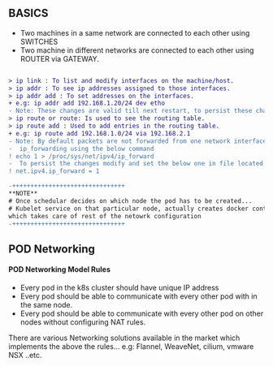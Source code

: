 ## BASICS

- Two machines in a same network are connected to each other using SWITCHES
- Two machine in different networks are connected to each other using ROUTER via GATEWAY.

```diff

> ip link : To list and modify interfaces on the machine/host.
> ip addr : To see ip addresses assigned to those interfaces.
> ip addr add : To set addresses on the interfaces.
+ e.g: ip addr add 192.168.1.20/24 dev etho
- Note: These changes are valid till next restart, to persist these changes we need to update etc/network interfaces file.
> ip route or route: Is used to see the routing table.
> ip route add : Used to add entries in the routing table.
+ e.g: ip route add 192.168.1.0/24 via 192.168.2.1
- Note: By default packets are not forwarded from one network interface to other, to make this happen we need to enable
-  ip_forwarding using the below command 
! echo 1 > /proc/sys/net/ipv4/ip_forward
-  To persist the changes modify and set the below one in file located at /etc/sysctl.conf  
! net.ipv4.ip_forward = 1 

-+++++++++++++++++++++++++++++++
**NOTE**
# Once schedular decides on which node the pod has to be created...
# Kubelet service on that particular node, actually creates docker containers with NONE network & then invokes CNI plugin 
which takes care of rest of the netowrk configuration
-+++++++++++++++++++++++++++++++


```

## POD Networking

#### POD Networking Model Rules
- Every pod in the k8s cluster should have unique IP address
- Every pod should be able to communicate with every other pod with in the same node.
- Every pod should be able to communicate with every other pod on other nodes without configuring NAT rules.

There are various Networking solutions available in the market which implements the above the rules...
e.g: Flannel, WeaveNet, cilium, vmware NSX ..etc.
